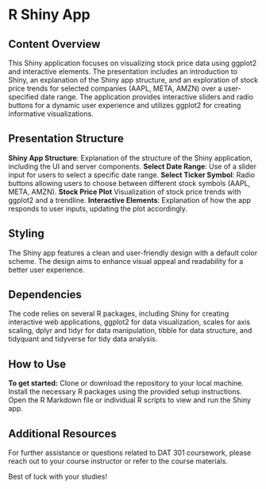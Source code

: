 # R Shiny App

## Content Overview
This Shiny application focuses on visualizing stock price data using ggplot2 and interactive elements. The presentation includes an introduction to Shiny, an explanation of the Shiny app structure, and an exploration of stock price trends for selected companies (AAPL, META, AMZN) over a user-specified date range. The application provides interactive sliders and radio buttons for a dynamic user experience and utilizes ggplot2 for creating informative visualizations.

## Presentation Structure
**Shiny App Structure**: Explanation of the structure of the Shiny application, including the UI and server components.
**Select Date Range**: Use of a slider input for users to select a specific date range.
**Select Ticker Symbol**: Radio buttons allowing users to choose between different stock symbols (AAPL, META, AMZN).
**Stock Price Plot** Visualization of stock price trends with ggplot2 and a trendline.
**Interactive Elements**: Explanation of how the app responds to user inputs, updating the plot accordingly.

## Styling
The Shiny app features a clean and user-friendly design with a default color scheme. The design aims to enhance visual appeal and readability for a better user experience.

## Dependencies
The code relies on several R packages, including Shiny for creating interactive web applications, ggplot2 for data visualization, scales for axis scaling, dplyr and tidyr for data manipulation, tibble for data structure, and tidyquant and tidyverse for tidy data analysis.

## How to Use
**To get started:**
Clone or download the repository to your local machine.
Install the necessary R packages using the provided setup instructions.
Open the R Markdown file or individual R scripts to view and run the Shiny app.

## Additional Resources
For further assistance or questions related to DAT 301 coursework, please reach out to your course instructor or refer to the course materials.

Best of luck with your studies!
